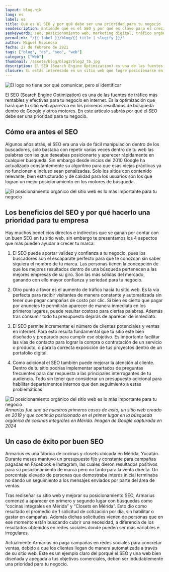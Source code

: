 ```yaml
---
layout: blog.njk
lang: es
label: es
title: Qué es el SEO y por qué debe ser una prioridad para tu negocio
seodescription: Entiende qué es el SEO y por qué es clave para el crecimiento digital de tu negocio. Aprende cómo el posicionamiento orgánico puede atraer más clientes y generar resultados sostenibles.
seokeywords: seo, posicionamiento web, marketing digital, tráfico orgánico, google, buscadores, estrategia digital, optimización web, agencia seo, marker
permalink: "/{{ label }}/blog/{{ title | slugify }}/"
author: Miguel Espinosa
fecha: 27 de febrero de 2021
tags: ["blog", "es", "seo", "web"]
category: ["Web"]
thumbnail: /assets/blog/blog2/blog2_tb.jpg
description: El SEO (Search Engine Optimization) es una de las fuentes de tráfico más rentables y efectivas para tu negocio en internet. Es la optimización que hará que tu sitio web aparezca en los primeros resultados de búsqueda dentro de Google.
closure: Si estás interesado en un sitio web que logre posicionarse en los primeros lugares de búsqueda de manera orgánica, nosotros podemos ayudarte.
---
```


![El logo no tiene por qué comunicar, pero sí identificar](/assets/blog/blog2/blog2a.jpg)

El SEO (Search Engine Optimization) es una de las fuentes de tráfico más rentables y efectivas para tu negocio en internet. Es la optimización que hará que tu sitio web aparezca en los primeros resultados de búsqueda dentro de Google y otros motores. En este artículo sabrás por qué el SEO debe ser una prioridad para tu negocio.

## Cómo era antes el SEO

Algunos años atrás, el SEO era una vía de fácil manipulación dentro de los buscadores, solo bastaba con repetir varias veces dentro de tu web las palabras con las que deseabas posicionarte y aparecer rápidamente en cualquier búsqueda. Sin embargo desde inicios del 2010 Google ha actualizado constantemente su algoritmo para que esas viejas prácticas ya no funcionen e incluso sean penalizadas. Solo los sitios con contenido relevante, bien estructurado y de calidad para los usuarios son los que logran un mejor posicionamiento en los motores de búsqueda.

![El posicionamiento orgánico del sitio web es lo más importante para tu negocio](/assets/blog/blog2/blog3b.jpg)

## Los beneficios del SEO y por qué hacerlo una prioridad para tu empresa

Hay muchos beneficios directos e indirectos que se ganan por contar con un buen SEO en tu sitio web, sin embargo te presentamos los 4 aspectos que más pueden ayudar a crecer tu marca:

1. El SEO puede aportar validez y confianza a tu negocio, pues los buscadores son el escaparate perfecto para que te conozcan sin saber siquiera el nombre de tu marca. Las personas tienen la concepción de que los mejores resultados dentro de una búsqueda pertenecen a las mejores empresas de su giro. Son las más sólidas del mercado, ganando con ello mayor confianza y seriedad para tu negocio.

2. Otro punto a favor es el aumento de tráfico hacia tu sitio web. Es la vía perfecta para recibir visitantes de manera constante y automatizada sin tener que pagar campañas de costo por clic. Si bien es cierto que pagar por anuncios te permitirán aparecer de manera inmediata en los primeros lugares, puede resultar costoso para ciertas palabras. Además tras consumir todo tu presupuesto dejarás de aparecer de inmediato.

3. El SEO permite incrementar el número de clientes potenciales y ventas en internet. Para esto resulta fundamental que tu sitio esté bien diseñado y preparado para cumplir ese objetivo. Es importante facilitar las vías de contacto para lograr la compra o contratación de un servicio o producto, o para la correcta exposición de tus proyectos dentro de un portafolio digital.

4. Como adicional el SEO también puede mejorar la atención al cliente. Dentro de tu sitio podrías implementar apartados de preguntas frecuentes para dar respuesta a las principales interrogantes de tu audiencia. Todo sin tener que considerar un presupuesto adicional para habilitar departamentos internos que den seguimiento a estas problemáticas.

![El posicionamiento orgánico del sitio web es lo más importante para tu negocio](/assets/blog/blog2/blog2b.jpg)
*Armarius fue uno de nuestros primeros casos de éxito, un sitio web creado en 2019 y que continúa posicionado en el primer lugar en la búsqueda orgánica de cocinas integrales en Mérida. Imagen de Google capturada en 2024*

## Un caso de éxito por buen SEO

Armarius es una fábrica de cocinas y closets ubicada en Mérida, Yucatán. Durante meses mantuvo un presupuesto fijo y constante para campañas pagadas en Facebook e Instagram, las cuales dieron resultados positivos para su posicionamiento de marca pero no tanto para la venta directa. Un porcentaje elevado de personas que demostraba interés inicial terminaba no dando un seguimiento a los mensajes enviados por parte del área de ventas.

Tras rediseñar su sitio web y mejorar su posicionamiento SEO, Armarius comenzó a aparecer en primero y segundo lugar con búsquedas como “cocinas integrales en Mérida” y “Closets en Mérida”. Esto dio como resultado el promedio de 1 solicitud de cotización por día, sin habilitar o gastar en campañas. Además dichas solicitudes vienen de personas que en ese momento están buscando cubrir una necesidad, a diferencia de los resultados obtenidos en redes sociales donde pueden ser más variables e irregulares.

Actualmente Armarius no paga campañas en redes sociales para concretar ventas, debido a que los clientes llegan de manera automatizada a través de su sitio web. Este es un ejemplo claro del porqué el SEO y una web bien diseñada y apegada a tus objetivos comerciales, deben ser indudablemente una prioridad para tu negocio.